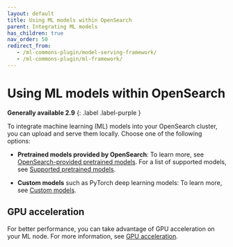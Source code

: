```yaml
---
layout: default
title: Using ML models within OpenSearch
parent: Integrating ML models
has_children: true
nav_order: 50
redirect_from:
   - /ml-commons-plugin/model-serving-framework/
   - /ml-commons-plugin/ml-framework/
---
```


# Using ML models within OpenSearch
**Generally available 2.9**
{: .label .label-purple }

To integrate machine learning (ML) models into your OpenSearch cluster, you can upload and serve them locally. Choose one of the following options:

- **Pretrained models provided by OpenSearch**: To learn more, see [OpenSearch-provided pretrained models]({{site.url}}{{site.baseurl}}/ml-commons-plugin/pretrained-models/). For a list of supported models, see [Supported pretrained models]({{site.url}}{{site.baseurl}}/ml-commons-plugin/pretrained-models/#supported-pretrained-models). 

- **Custom models** such as PyTorch deep learning models: To learn more, see [Custom models]({{site.url}}{{site.baseurl}}/ml-commons-plugin/custom-local-models/).

## GPU acceleration

For better performance, you can take advantage of GPU acceleration on your ML node. For more information, see [GPU acceleration]({{site.url}}{{site.baseurl}}/ml-commons-plugin/gpu-acceleration/).
